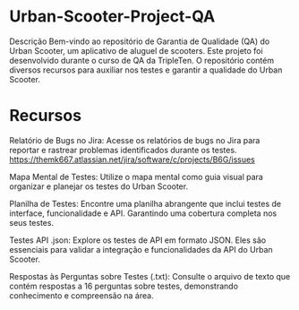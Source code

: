 # Urban-Scooter-Project-QA

Descrição
Bem-vindo ao repositório de Garantia de Qualidade (QA) do Urban Scooter, um aplicativo de aluguel de scooters. Este projeto foi desenvolvido durante o curso de QA da TripleTen. O repositório contém diversos recursos para auxiliar nos testes e garantir a qualidade do Urban Scooter.

# Recursos
Relatório de Bugs no Jira:
Acesse os relatórios de bugs no Jira para reportar e rastrear problemas identificados durante os testes. https://themk667.atlassian.net/jira/software/c/projects/B6G/issues

Mapa Mental de Testes:
Utilize o mapa mental como guia visual para organizar e planejar os testes do Urban Scooter.

Planilha de Testes:
Encontre uma planilha abrangente que inclui testes de interface, funcionalidade e API. Garantindo uma cobertura completa nos seus testes.

Testes API .json:
Explore os testes de API em formato JSON. Eles são essenciais para validar a integração e funcionalidades da API do Urban Scooter.

Respostas às Perguntas sobre Testes (.txt):
Consulte o arquivo de texto que contém respostas a 16 perguntas sobre testes, demonstrando conhecimento e compreensão na área.
